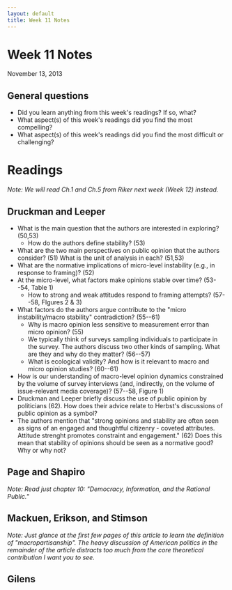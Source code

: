 ```yaml
---
layout: default
title: Week 11 Notes
---
```


# Week 11 Notes #
November 13, 2013

## General questions ##
* Did you learn anything from this week's readings? If so, what?
* What aspect(s) of this week's readings did you find the most compelling?
* What aspect(s) of this week's readings did you find the most difficult or challenging?


# Readings #

*Note: We will read Ch.1 and Ch.5 from Riker next week (Week 12) instead.*

## Druckman and Leeper ##
* What is the main question that the authors are interested in exploring? (50,53)
  * How do the authors define stability? (53)
* What are the two main perspectives on public opinion that the authors consider? (51) What is the unit of analysis in each? (51,53)
* What are the normative implications of micro-level instability (e.g., in response to framing)? (52)
* At the micro-level, what factors make opinions stable over time? (53--54, Table 1)
  * How to strong and weak attitudes respond to framing attempts? (57--58, FIgures 2 & 3)
* What factors do the authors argue contribute to the "micro instability/macro stability" contradiction? (55--61)
  * Why is macro opinion less sensitive to measurement error than micro opinion? (55)
  * We typically think of surveys sampling individuals to participate in the survey. The authors discuss two other kinds of sampling. What are they and why do they matter? (56--57)
  * What is ecological validity? And how is it relevant to macro and micro opinion studies? (60--61)
* How is our understanding of macro-level opinion dynamics constrained by the volume of survey interviews (and, indirectly, on the volume of issue-relevant media coverage)? (57--58, Figure 1)
* Druckman and Leeper briefly discuss the use of public opinion by politicians (62). How does their advice relate to Herbst's discussions of public opinion as a symbol?
* The authors mention that "strong opinions and stability are often seen as signs of an engaged and thoughtful citizenry - coveted attributes. Attitude strenght promotes constraint and engagement." (62) Does this mean that stability of opinions should be seen as a normative good? Why or why not?


## Page and Shapiro ##
*Note: Read just chapter 10: "Democracy, Information, and the Rational Public."*


## Mackuen, Erikson, and Stimson ##
*Note: Just glance at the first few pages of this article to learn the definition of "macropartisanship". The heavy discussion of American politics in the remainder of the article distracts too much from the core theoretical contribution I want you to see.*

## Gilens ##
